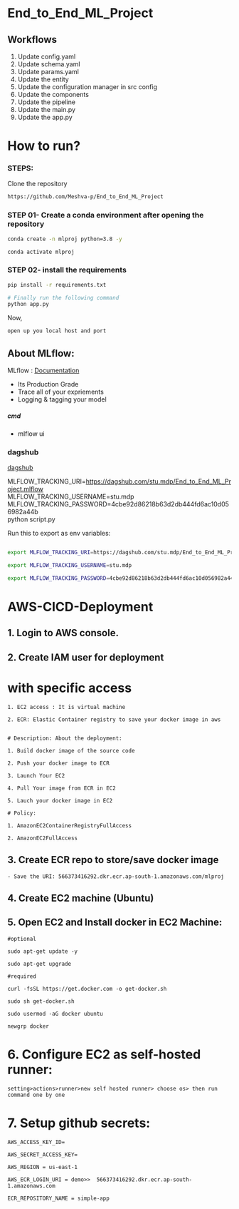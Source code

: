 # End_to_End_ML_Project

## Workflows

1. Update config.yaml
2. Update schema.yaml
3. Update params.yaml
4. Update the entity
5. Update the configuration manager in src config
6. Update the components
7. Update the pipeline
8. Update the main.py
9. Update the app.py

# How to run?
### STEPS:

Clone the repository
```bash
https://github.com/Meshva-p/End_to_End_ML_Project
```
### STEP 01- Create a conda environment after opening the repository

```bash
conda create -n mlproj python=3.8 -y
```

```bash
conda activate mlproj
```


### STEP 02- install the requirements
```bash
pip install -r requirements.txt
```

```bash
# Finally run the following command
python app.py
```

Now,
```bash
open up you local host and port
```

## About MLflow:
MLflow : [Documentation](https://mlflow.org/docs/latest/index.html)

 - Its Production Grade
 - Trace all of your expriements
 - Logging & tagging your model



##### cmd
- mlflow ui

### dagshub
[dagshub](https://dagshub.com/)

MLFLOW_TRACKING_URI=https://dagshub.com/stu.mdp/End_to_End_ML_Project.mlflow \
MLFLOW_TRACKING_USERNAME=stu.mdp \
MLFLOW_TRACKING_PASSWORD=4cbe92d86218b63d2db444fd6ac10d056982a44b \
python script.py

Run this to export as env variables:


```bash

export MLFLOW_TRACKING_URI=https://dagshub.com/stu.mdp/End_to_End_ML_Project.mlflow

export MLFLOW_TRACKING_USERNAME=stu.mdp

export MLFLOW_TRACKING_PASSWORD=4cbe92d86218b63d2db444fd6ac10d056982a44b

```



# AWS-CICD-Deployment

## 1. Login to AWS console.

## 2. Create IAM user for deployment


# with specific access

	1. EC2 access : It is virtual machine

	2. ECR: Elastic Container registry to save your docker image in aws


    # Description: About the deployment:

	1. Build docker image of the source code

	2. Push your docker image to ECR

	3. Launch Your EC2 

	4. Pull Your image from ECR in EC2

	5. Lauch your docker image in EC2

    # Policy:

    1. AmazonEC2ContainerRegistryFullAccess

	2. AmazonEC2FullAccess

	
## 3. Create ECR repo to store/save docker image
    - Save the URI: 566373416292.dkr.ecr.ap-south-1.amazonaws.com/mlproj

	
## 4. Create EC2 machine (Ubuntu) 

## 5. Open EC2 and Install docker in EC2 Machine:

    #optional

	sudo apt-get update -y

	sudo apt-get upgrade
	
	#required

	curl -fsSL https://get.docker.com -o get-docker.sh

	sudo sh get-docker.sh

	sudo usermod -aG docker ubuntu

	newgrp docker
	
# 6. Configure EC2 as self-hosted runner:
    setting>actions>runner>new self hosted runner> choose os> then run command one by one

# 7. Setup github secrets:

    AWS_ACCESS_KEY_ID=

    AWS_SECRET_ACCESS_KEY=

    AWS_REGION = us-east-1

    AWS_ECR_LOGIN_URI = demo>>  566373416292.dkr.ecr.ap-south-1.amazonaws.com

    ECR_REPOSITORY_NAME = simple-app
